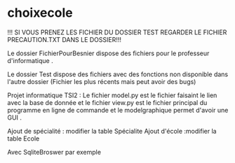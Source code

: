 # choixecole
!!! SI VOUS PRENEZ LES FICHIER DU DOSSIER TEST REGARDER LE FICHIER PRECAUTION.TXT DANS LE DOSSIER!!!


Le dossier FichierPourBesnier dispose des fichiers pour le professeur d'informatique .

Le dossier Test dispose des fichiers avec des fonctions non disponible dans l'autre dossier (Fichier les plus récents mais peut avoir des bugs)

Projet informatique TSI2 : Le fichier model.py est le fichier faisaint le lien avec la base de donnée et le fichier view.py est le fichier principal du programme en ligne de commande et le modelgraphique permet d'avoir une GUI .


Ajout de spécialité : modifier la table Spécialite
Ajout d'école :modifier la table Ecole

Avec SqliteBroswer par exemple
